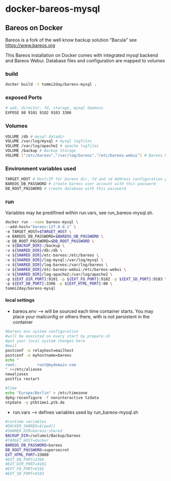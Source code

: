 # docker-bareos-mysql
## Bareos on Docker 

Bareos is a fork of the well know backup solution "Bacula"
see https://www.bareos.org

This Bareos installation on Docker comes with integrated mysql backend and Bareos Webui.
Database files and configuration are mapped to volumes

### build
```sh
docker build -t tommi2day/bareos-mysql .
```
### exposed Ports
```sh
# web, director, fd, storage, mysql daemons 
EXPOSE 80 9101 9102 9103 3306
```
### Volumes
```sh
VOLUME /db # mysql datadir
VOLUME /var/log/mysql # mysql logfiles
VOLUME /var/log/apache2 # apache logfiles
VOLUME /backup # Backup Storage
VOLUME ["/etc/bareos","/var/log/bareos","/etc/bareos-webui"] # Bareos konfiguration
```
### Environment variables used
```sh
TARGET_HOST # Host/IP for bareos dir, fd and sd Address configuration parameter  
BAREOS_DB_PASSWORD # create bareos user account with this password
DB_ROOT_PASSWORD # create database with this password 
```
### run 
Variables may be predifined within run.vars, see run_bareos-mysql.sh. 
```sh
docker run --name bareos-mysql \
--add-host="bareos:127.0.0.1" \
-e TARGET_HOST=$TARGET_HOST \
-e BAREOS_DB_PASSWORD=$BAREOS_DB_PASSWORD \
-e DB_ROOT_PASSWORD=$DB_ROOT_PASSWORD \
-v ${BACKUP_DIR}:/backup \
-v ${SHARED_DIR}/db:/db \
-v ${SHARED_DIR}/etc-bareos:/etc/bareos \
-v ${SHARED_DIR}/log-mysql:/var/log/mysql \
-v ${SHARED_DIR}/log-bareos:/var/log/bareos \
-v ${SHARED_DIR}/etc-bareos-webui:/etc/bareos-webui \
-v ${SHARED_DIR}/log-apache2:/var/log/apache2 \
-p ${EXT_DIR_PORT}:9101 -p ${EXT_FD_PORT}:9102 -p ${EXT_SD_PORT}:9103 \
-p ${EXT_DB_PORT}:3306 -p ${EXT_HTML_PORT}:80 \
tommi2day/bareos-mysql
```

#### local settings
* bareos.env --> will be sourced each time container starts. You may place your mailconfig or others there, with is not persistent in the container
```sh
#bareos env system configuration
#will be executed on every start by prepare.sh
#put your local system changes here
#mail
postconf -e relayhost=mailhost
postconf -e myhostname=bareos
echo "
root:         root@mydomain.com
" >>/etc/aliases
newaliases
postfix restart

#Time
echo "Europe/Berlin" > /etc/timezone
dpkg-reconfigure -f noninteractive tzdata
ntpdate -q ptbtime1.ptb.de

```
* run.vars --> defines variables used by run_bareos-mysql.sh
```sh
#runtime variables
#DOCKER_SHARED=$(pwd)}
#SHARED_DIR=bareos-shared
BACKUP_DIR=/volume1/Backup/bareos
#TARGET_HOST=docker
BAREOS_DB_PASSWORD=bareos
DB_ROOT_PASSWORD=supersecret
EXT_HTML_PORT=33080
#EXT_DB_PORT=3306
#EXT_DIR_PORT=9101
#EXT_FD_PORT=9102
#EXT_SD_PORT=9103
```

